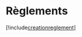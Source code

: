 # Règlements

[!include[creationreglement](reglements.creationreglement.autogen.md)]

























































































































